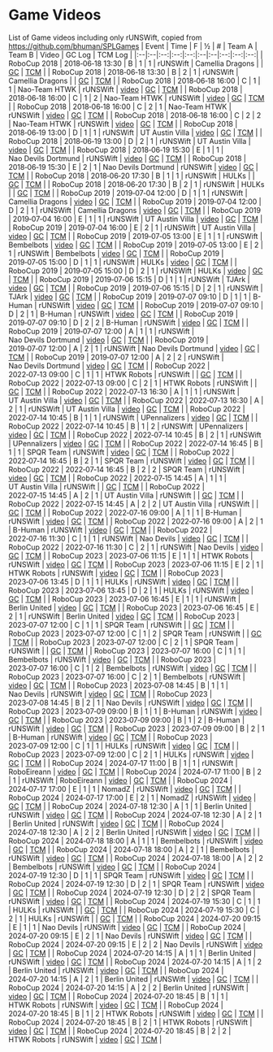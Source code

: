 # Game Videos

List of Game videos including only rUNSWift, copied from https://github.com/bhuman/SPLGames
| Event | Time | F | ½ | # | Team A | Team B | Video | GC Log | TCM Log |
|:--|:--|:--:|:--:|:--:|:--|:--|:--:|:--:|:--:|
| RoboCup 2018 | 2018‑06‑18 13:30 | B | 1 | 1 | rUNSWift | Camellia Dragons | | [GC](https://b-human.informatik.uni-bremen.de/public/logs/2018/RoboCup/2018-06-18_13-30_rUNSWift_vs_Camellia_Dragons.txt) | [TCM](https://logs.naoth.de/2018-06-18_RC18-others/2018-06-18_13-30-00_rUNSWift_vs_Camellia%20Dragons_half1/gc_logs/teamcomm_2018-06-18_13-31-18-358_rUNSWift_Camellia%20Dragons_1stHalf.log) |
| RoboCup 2018 | 2018‑06‑18 13:30 | B | 2 | 1 | rUNSWift | Camellia Dragons | | [GC](https://b-human.informatik.uni-bremen.de/public/logs/2018/RoboCup/2018-06-18_13-30_rUNSWift_vs_Camellia_Dragons.txt) | [TCM](https://logs.naoth.de/2018-06-18_RC18-others/2018-06-18_13-30-00_rUNSWift_vs_Camellia%20Dragons_half2/gc_logs/teamcomm_2018-06-18_13-52-18-648_rUNSWift_Camellia%20Dragons_2ndHalf.log) |
| RoboCup 2018 | 2018‑06‑18 16:00 | C | 1 | 1 | Nao-Team HTWK | rUNSWift | [video](https://logs.naoth.de/2018-06-18_RC18-others/2018-06-18_16-00-00_Nao-Team%20HTWK_vs_rUNSWift_half1/videos/htwk-runswift-h1-part1.MP4) | [GC](https://b-human.informatik.uni-bremen.de/public/logs/2018/RoboCup/2018-06-18_16-00_Nao-Team_HTWK_vs_rUNSWift.txt) | [TCM](https://logs.naoth.de/2018-06-18_RC18-others/2018-06-18_16-00-00_Nao-Team%20HTWK_vs_rUNSWift_half1/gc_logs/teamcomm_2018-06-18_16-00-04-945_Nao-Team%20HTWK_rUNSWift_1stHalf.log) |
| RoboCup 2018 | 2018‑06‑18 16:00 | C | 1 | 2 | Nao-Team HTWK | rUNSWift | [video](https://logs.naoth.de/2018-06-18_RC18-others/2018-06-18_16-00-00_Nao-Team%20HTWK_vs_rUNSWift_half1/videos/htwk-runswift-h1-part2.MP4) | [GC](https://b-human.informatik.uni-bremen.de/public/logs/2018/RoboCup/2018-06-18_16-00_Nao-Team_HTWK_vs_rUNSWift.txt) | [TCM](https://logs.naoth.de/2018-06-18_RC18-others/2018-06-18_16-00-00_Nao-Team%20HTWK_vs_rUNSWift_half1/gc_logs/teamcomm_2018-06-18_16-00-04-945_Nao-Team%20HTWK_rUNSWift_1stHalf.log) |
| RoboCup 2018 | 2018‑06‑18 16:00 | C | 2 | 1 | Nao-Team HTWK | rUNSWift | [video](https://logs.naoth.de/2018-06-18_RC18-others/2018-06-18_16-00-00_Nao-Team%20HTWK_vs_rUNSWift_half2/videos/htwk-runswift-h2-part1.MP4) | [GC](https://b-human.informatik.uni-bremen.de/public/logs/2018/RoboCup/2018-06-18_16-00_Nao-Team_HTWK_vs_rUNSWift.txt) | [TCM](https://logs.naoth.de/2018-06-18_RC18-others/2018-06-18_16-00-00_Nao-Team%20HTWK_vs_rUNSWift_half2/gc_logs/teamcomm_2018-06-18_16-21-08-299_Nao-Team%20HTWK_rUNSWift_2ndHalf.log) |
| RoboCup 2018 | 2018‑06‑18 16:00 | C | 2 | 2 | Nao-Team HTWK | rUNSWift | [video](https://logs.naoth.de/2018-06-18_RC18-others/2018-06-18_16-00-00_Nao-Team%20HTWK_vs_rUNSWift_half2/videos/htwk-runswift-h2-part2.MP4.MP4) | [GC](https://b-human.informatik.uni-bremen.de/public/logs/2018/RoboCup/2018-06-18_16-00_Nao-Team_HTWK_vs_rUNSWift.txt) | [TCM](https://logs.naoth.de/2018-06-18_RC18-others/2018-06-18_16-00-00_Nao-Team%20HTWK_vs_rUNSWift_half2/gc_logs/teamcomm_2018-06-18_16-21-08-299_Nao-Team%20HTWK_rUNSWift_2ndHalf.log) |
| RoboCup 2018 | 2018‑06‑19 13:00 | D | 1 | 1 | rUNSWift | UT Austin Villa | [video](https://logs.naoth.de/2018-06-18_RC18-others/2018-06-19_13-00-00_rUNSWift_vs_UT%20Austin%20Villa_half1/videos/runswift-austin-h1.MP4) | [GC](https://b-human.informatik.uni-bremen.de/public/logs/2018/RoboCup/2018-06-19_13-00_rUNSWift_vs_UT_Austin_Villa.txt) | [TCM](https://logs.naoth.de/2018-06-18_RC18-others/2018-06-19_13-00-00_rUNSWift_vs_UT%20Austin%20Villa_half1/gc_logs/teamcomm_2018-06-19_13-00-09-827_rUNSWift_UT%20Austin%20Villa_1stHalf.log) |
| RoboCup 2018 | 2018‑06‑19 13:00 | D | 2 | 1 | rUNSWift | UT Austin Villa | [video](https://logs.naoth.de/2018-06-18_RC18-others/2018-06-19_13-00-00_rUNSWift_vs_UT%20Austin%20Villa_half2/videos/runswift-austin-h2.MP4) | [GC](https://b-human.informatik.uni-bremen.de/public/logs/2018/RoboCup/2018-06-19_13-00_rUNSWift_vs_UT_Austin_Villa.txt) | [TCM](https://logs.naoth.de/2018-06-18_RC18-others/2018-06-19_13-00-00_rUNSWift_vs_UT%20Austin%20Villa_half2/gc_logs/teamcomm_2018-06-19_13-21-41-281_rUNSWift_UT%20Austin%20Villa_2ndHalf.log) |
| RoboCup 2018 | 2018‑06‑19 15:30 | E | 1 | 1 | Nao Devils Dortmund | rUNSWift | [video](https://logs.naoth.de/2018-06-18_RC18-others/2018-06-19_15-30-00_Nao%20Devils%20Dortmund_vs_rUNSWift_half1/videos/devils-runswift-h1.MP4) | [GC](https://b-human.informatik.uni-bremen.de/public/logs/2018/RoboCup/2018-06-19_15-30_Nao_Devils_Dortmund_vs_rUNSWift.txt) | [TCM](https://logs.naoth.de/2018-06-18_RC18-others/2018-06-19_15-30-00_Nao%20Devils%20Dortmund_vs_rUNSWift_half1/gc_logs/teamcomm_2018-06-19_15-29-55-445_Nao%20Devils%20Dortmund_rUNSWift_1stHalf.log) |
| RoboCup 2018 | 2018‑06‑19 15:30 | E | 2 | 1 | Nao Devils Dortmund | rUNSWift | [video](https://logs.naoth.de/2018-06-18_RC18-others/2018-06-19_15-30-00_Nao%20Devils%20Dortmund_vs_rUNSWift_half2/videos/devils-runswift-h2.MP4) | [GC](https://b-human.informatik.uni-bremen.de/public/logs/2018/RoboCup/2018-06-19_15-30_Nao_Devils_Dortmund_vs_rUNSWift.txt) | [TCM](https://logs.naoth.de/2018-06-18_RC18-others/2018-06-19_15-30-00_Nao%20Devils%20Dortmund_vs_rUNSWift_half2/gc_logs/teamcomm_2018-06-19_15-50-39-363_Nao%20Devils%20Dortmund_rUNSWift_2ndHalf.log) |
| RoboCup 2018 | 2018‑06‑20 17:30 | B | 1 | 1 | rUNSWift | HULKs | | [GC](https://b-human.informatik.uni-bremen.de/public/logs/2018/RoboCup/2018-06-20_17-30_rUNSWift_vs_HULKs.txt) | [TCM](https://logs.naoth.de/2018-06-18_RC18-others/2018-06-20_17-30-00_rUNSWift_vs_HULKs_half1/gc_logs/teamcomm_2018-06-20_17-30-30-26_rUNSWift_HULKs_1stHalf.log) |
| RoboCup 2018 | 2018‑06‑20 17:30 | B | 2 | 1 | rUNSWift | HULKs | | [GC](https://b-human.informatik.uni-bremen.de/public/logs/2018/RoboCup/2018-06-20_17-30_rUNSWift_vs_HULKs.txt) | [TCM](https://logs.naoth.de/2018-06-18_RC18-others/2018-06-20_17-30-00_rUNSWift_vs_HULKs_half2/gc_logs/teamcomm_2018-06-20_17-52-26-104_rUNSWift_HULKs_2ndHalf.log) |
| RoboCup 2019 | 2019‑07‑04 12:00 | D | 1 | 1 | rUNSWift | Camellia Dragons | [video](https://logs.naoth.de/2019-07-02_RC19-others/2019-07-04_12-00-00_rUNSWift_vs_Camellia%20Dragons_half1-D/videos/2019-06-26_20-56-58_UNSW_Sydney_vs_Camellia_Dragons_1stHalf_pi101_GOPR2334.MP4) | [GC](https://b-human.informatik.uni-bremen.de/public/logs/2019/RoboCup/2019-07-04_12-00_rUNSWift_vs_Camellia_Dragons.txt) | [TCM](https://logs.naoth.de/2019-07-02_RC19-others/2019-07-04_12-00-00_rUNSWift_vs_Camellia%20Dragons_half1-D/gc_logs/teamcomm_2019-07-04_12-00-03-259_rUNSWift_Camellia%20Dragons_1stHalf.log) |
| RoboCup 2019 | 2019‑07‑04 12:00 | D | 2 | 1 | rUNSWift | Camellia Dragons | [video](https://logs.naoth.de/2019-07-02_RC19-others/2019-07-04_12-00-00_rUNSWift_vs_Camellia%20Dragons_half2-D/videos/2019-06-26_21-20-38_UNSW_Sydney_vs_Camellia_Dragons_2ndHalf_pi101_GOPR2335.MP4) | [GC](https://b-human.informatik.uni-bremen.de/public/logs/2019/RoboCup/2019-07-04_12-00_rUNSWift_vs_Camellia_Dragons.txt) | [TCM](https://logs.naoth.de/2019-07-02_RC19-others/2019-07-04_12-00-00_rUNSWift_vs_Camellia%20Dragons_half2-D/gc_logs/teamcomm_2019-07-04_12-25-39-363_rUNSWift_Camellia%20Dragons_2ndHalf.log) |
| RoboCup 2019 | 2019‑07‑04 16:00 | E | 1 | 1 | rUNSWift | UT Austin Villa | [video](https://logs.naoth.de/2019-07-02_RC19-others/2019-07-04_16-00-00_rUNSWift_vs_UT%20Austin%20Villa_half1-E/videos/2019-05-11_17-17-11_UNSW_Sydney_vs_UT_Austin_Villa_1stHalf_pi102_GOPR7745.MP4) | [GC](https://b-human.informatik.uni-bremen.de/public/logs/2019/RoboCup/2019-07-04_16-00_rUNSWift_vs_UT_Austin_Villa.txt) | [TCM](https://logs.naoth.de/2019-07-02_RC19-others/2019-07-04_16-00-00_rUNSWift_vs_UT%20Austin%20Villa_half1-E/gc_logs/teamcomm_2019-07-04_16-00-26-488_rUNSWift_UT%20Austin%20Villa_1stHalf.log) |
| RoboCup 2019 | 2019‑07‑04 16:00 | E | 2 | 1 | rUNSWift | UT Austin Villa | [video](https://logs.naoth.de/2019-07-02_RC19-others/2019-07-04_16-00-00_rUNSWift_vs_UT%20Austin%20Villa_half2-E/videos/2019-05-11_17-19-36_UNSW_Sydney_vs_UT_Austin_Villa_2ndHalf_pi102_GOPR7746.MP4) | [GC](https://b-human.informatik.uni-bremen.de/public/logs/2019/RoboCup/2019-07-04_16-00_rUNSWift_vs_UT_Austin_Villa.txt) | [TCM](https://logs.naoth.de/2019-07-02_RC19-others/2019-07-04_16-00-00_rUNSWift_vs_UT%20Austin%20Villa_half2-E/gc_logs/teamcomm_2019-07-04_16-21-52-281_rUNSWift_UT%20Austin%20Villa_2ndHalf.log) |
| RoboCup 2019 | 2019‑07‑05 13:00 | E | 1 | 1 | rUNSWift | Bembelbots | [video](https://logs.naoth.de/2019-07-02_RC19-others/2019-07-05_13-00-00_rUNSWift_vs_Bembelbots_half1-E/videos/2019-05-12_02-11-21_UNSW_Sydney_vs_Bembelbots_1stHalf_pi102_GOPR7752.MP4) | [GC](https://b-human.informatik.uni-bremen.de/public/logs/2019/RoboCup/2019-07-05_13-00_rUNSWift_vs_Bembelbots.txt) | [TCM](https://logs.naoth.de/2019-07-02_RC19-others/2019-07-05_13-00-00_rUNSWift_vs_Bembelbots_half1-E/gc_logs/teamcomm_2019-07-05_12-59-49-544_rUNSWift_Bembelbots_1stHalf.log) |
| RoboCup 2019 | 2019‑07‑05 13:00 | E | 2 | 1 | rUNSWift | Bembelbots | [video](https://logs.naoth.de/2019-07-02_RC19-others/2019-07-05_13-00-00_rUNSWift_vs_Bembelbots_half2-E/videos/2019-05-12_02-29-56_UNSW_Sydney_vs_Bembelbots_2ndHalf_pi102_GOPR7753.MP4) | [GC](https://b-human.informatik.uni-bremen.de/public/logs/2019/RoboCup/2019-07-05_13-00_rUNSWift_vs_Bembelbots.txt) | [TCM](https://logs.naoth.de/2019-07-02_RC19-others/2019-07-05_13-00-00_rUNSWift_vs_Bembelbots_half2-E/gc_logs/teamcomm_2019-07-05_13-20-01-960_rUNSWift_Bembelbots_2ndHalf.log) |
| RoboCup 2019 | 2019‑07‑05 15:00 | D | 1 | 1 | rUNSWift | HULKs | [video](https://logs.naoth.de/2019-07-02_RC19-others/2019-07-05_15-00-00_rUNSWift_vs_HULKs_half1-D/videos/2019-06-27_23-34-15_UNSW_Sydney_vs_HULKs_1stHalf_pi101_GOPR2347.MP4) | [GC](https://b-human.informatik.uni-bremen.de/public/logs/2019/RoboCup/2019-07-05_15-00_rUNSWift_vs_HULKs.txt) | [TCM](https://logs.naoth.de/2019-07-02_RC19-others/2019-07-05_15-00-00_rUNSWift_vs_HULKs_half1-D/gc_logs/teamcomm_2019-07-05_15-00-06-129_rUNSWift_HULKs_1stHalf.log) |
| RoboCup 2019 | 2019‑07‑05 15:00 | D | 2 | 1 | rUNSWift | HULKs | [video](https://logs.naoth.de/2019-07-02_RC19-others/2019-07-05_15-00-00_rUNSWift_vs_HULKs_half2-D/videos/2019-06-27_23-58-52_UNSW_Sydney_vs_HULKs_2ndHalf_pi101_GOPR2348.MP4) | [GC](https://b-human.informatik.uni-bremen.de/public/logs/2019/RoboCup/2019-07-05_15-00_rUNSWift_vs_HULKs.txt) | [TCM](https://logs.naoth.de/2019-07-02_RC19-others/2019-07-05_15-00-00_rUNSWift_vs_HULKs_half2-D/gc_logs/teamcomm_2019-07-05_15-20-47-226_rUNSWift_HULKs_2ndHalf.log) |
| RoboCup 2019 | 2019‑07‑06 15:15 | D | 1 | 1 | rUNSWift | TJArk | [video](https://logs.naoth.de/2019-07-02_RC19-others/2019-07-06_15-15-00_rUNSWift_vs_TJArk_half1-D/videos/2019-06-28_22-51-54_UNSW_Sydney_vs_TJArk_1stHalf_pi101_GOPR2372.MP4) | [GC](https://b-human.informatik.uni-bremen.de/public/logs/2019/RoboCup/2019-07-06_15-15_rUNSWift_vs_TJArk.txt) | [TCM](https://logs.naoth.de/2019-07-02_RC19-others/2019-07-06_15-15-00_rUNSWift_vs_TJArk_half1-D/gc_logs/teamcomm_2019-07-06_15-14-48-869_rUNSWift_TJArk_1stHalf.log) |
| RoboCup 2019 | 2019‑07‑06 15:15 | D | 2 | 1 | rUNSWift | TJArk | [video](https://logs.naoth.de/2019-07-02_RC19-others/2019-07-06_15-15-00_rUNSWift_vs_TJArk_half2-D/videos/2019-06-28_23-20-39_UNSW_Sydney_vs_TJArk_2ndHalf_pi101_GOPR2373.MP4) | [GC](https://b-human.informatik.uni-bremen.de/public/logs/2019/RoboCup/2019-07-06_15-15_rUNSWift_vs_TJArk.txt) | [TCM](https://logs.naoth.de/2019-07-02_RC19-others/2019-07-06_15-15-00_rUNSWift_vs_TJArk_half2-D/gc_logs/teamcomm_2019-07-06_15-36-30-591_rUNSWift_TJArk_2ndHalf.log) |
| RoboCup 2019 | 2019‑07‑07 09:10 | D | 1 | 1 | B-Human | rUNSWift | [video](https://logs.naoth.de/2019-07-02_RC19-others/2019-07-07_09-10-00_B-Human_vs_rUNSWift_half1-D/videos/2019-06-29_16-48-17_B-Human_vs_UNSW_Sydney_1stHalf_pi101_GOPR2374.MP4) | [GC](https://b-human.informatik.uni-bremen.de/public/logs/2019/RoboCup/2019-07-07_09-10_B-Human_vs_rUNSWift.txt) | [TCM](https://logs.naoth.de/2019-07-02_RC19-others/2019-07-07_09-10-00_B-Human_vs_rUNSWift_half1-D/gc_logs/teamcomm_2019-07-07_09-09-59-285_B-Human_rUNSWift_1stHalf.log) |
| RoboCup 2019 | 2019‑07‑07 09:10 | D | 2 | 1 | B-Human | rUNSWift | [video](https://logs.naoth.de/2019-07-02_RC19-others/2019-07-07_09-10-00_B-Human_vs_rUNSWift_half2-D/videos/2019-06-29_17-14-53_B-Human_vs_UNSW_Sydney_2ndHalf_pi101_GOPR2375.MP4) | [GC](https://b-human.informatik.uni-bremen.de/public/logs/2019/RoboCup/2019-07-07_09-10_B-Human_vs_rUNSWift.txt) | [TCM](https://logs.naoth.de/2019-07-02_RC19-others/2019-07-07_09-10-00_B-Human_vs_rUNSWift_half2-D/gc_logs/teamcomm_2019-07-07_09-30-43-888_B-Human_rUNSWift_2ndHalf.log) |
| RoboCup 2019 | 2019‑07‑07 09:10 | D | 2 | 2 | B-Human | rUNSWift | [video](https://logs.naoth.de/2019-07-02_RC19-others/2019-07-07_09-10-00_B-Human_vs_rUNSWift_half2_to-D/videos/2019-06-29_17-14-53_B-Human_vs_UNSW_Sydney_2ndHalf_pi101_GOPR2376.MP4) | [GC](https://b-human.informatik.uni-bremen.de/public/logs/2019/RoboCup/2019-07-07_09-10_B-Human_vs_rUNSWift.txt) | [TCM](https://logs.naoth.de/2019-07-02_RC19-others/2019-07-07_09-10-00_B-Human_vs_rUNSWift_half2_to-D/gc_logs/teamcomm_2019-07-07_09-44-42-973_B-Human_rUNSWift_2ndHalf.log) |
| RoboCup 2019 | 2019‑07‑07 12:00 | A | 1 | 1 | rUNSWift | Nao Devils Dortmund | [video](https://logs.naoth.de/2019-07-02_RC19-others/2019-07-07_12-00-00_rUNSWift_vs_Nao%20Devils_half1-A/videos/2019-07-01_10-19-13_UNSW_Sydney_vs_Nao_Devils_Dortmund_1stHalf_pi104_GOPR5784.MP4) | [GC](https://b-human.informatik.uni-bremen.de/public/logs/2019/RoboCup/2019-07-07_12-00_rUNSWift_vs_Nao_Devils_Dortmund.txt) | [TCM](https://logs.naoth.de/2019-07-02_RC19-others/2019-07-07_12-00-00_rUNSWift_vs_Nao%20Devils_half1-A/gc_logs/teamcomm_2019-07-07_11-59-31-455_rUNSWift_Nao%20Devils%20Dortmund_1stHalf.log) |
| RoboCup 2019 | 2019‑07‑07 12:00 | A | 2 | 1 | rUNSWift | Nao Devils Dortmund | [video](https://logs.naoth.de/2019-07-02_RC19-others/2019-07-07_12-00-00_rUNSWift_vs_Nao%20Devils_half2-A/videos/2019-07-01_10-44-56_UNSW_Sydney_vs_Nao_Devils_Dortmund_2ndHalf_pi104_GOPR5785.MP4) | [GC](https://b-human.informatik.uni-bremen.de/public/logs/2019/RoboCup/2019-07-07_12-00_rUNSWift_vs_Nao_Devils_Dortmund.txt) | [TCM](https://logs.naoth.de/2019-07-02_RC19-others/2019-07-07_12-00-00_rUNSWift_vs_Nao%20Devils_half2-A/gc_logs/teamcomm_2019-07-07_12-25-06-501_rUNSWift_Nao%20Devils%20Dortmund_2ndHalf.log) |
| RoboCup 2019 | 2019‑07‑07 12:00 | A | 2 | 2 | rUNSWift | Nao Devils Dortmund | [video](https://logs.naoth.de/2019-07-02_RC19-others/2019-07-07_12-00-00_rUNSWift_vs_Nao%20Devils_half2_to-A/videos/2019-07-01_10-44-56_UNSW_Sydney_vs_Nao_Devils_Dortmund_2ndHalf_pi104_GOPR5786.MP4) | [GC](https://b-human.informatik.uni-bremen.de/public/logs/2019/RoboCup/2019-07-07_12-00_rUNSWift_vs_Nao_Devils_Dortmund.txt) | [TCM](https://logs.naoth.de/2019-07-02_RC19-others/2019-07-07_12-00-00_rUNSWift_vs_Nao%20Devils_half2_to-A/gc_logs/teamcomm_2019-07-07_12-37-51-181_rUNSWift_Nao%20Devils%20Dortmund_2ndHalf.log) |
| RoboCup 2022 | 2022‑07‑13 09:00 | C | 1 | 1 | HTWK Robots | rUNSWift | | [GC](https://b-human.informatik.uni-bremen.de/public/logs/2022/RoboCup/gc/2022-07-13_09-00_HTWK_Robots_vs_rUNSWift.txt) | [TCM](https://b-human.informatik.uni-bremen.de/public/logs/2022/RoboCup/tcm/2022-07-13_09-02_HTWK_Robots_vs_rUNSWift_1stHalf.log) |
| RoboCup 2022 | 2022‑07‑13 09:00 | C | 2 | 1 | HTWK Robots | rUNSWift | | [GC](https://b-human.informatik.uni-bremen.de/public/logs/2022/RoboCup/gc/2022-07-13_09-00_HTWK_Robots_vs_rUNSWift.txt) | [TCM](https://b-human.informatik.uni-bremen.de/public/logs/2022/RoboCup/tcm/2022-07-13_09-23_HTWK_Robots_vs_rUNSWift_2ndHalf.log) |
| RoboCup 2022 | 2022‑07‑13 16:30 | A | 1 | 1 | rUNSWift | UT Austin Villa | [video](https://logs.naoth.de/2022-07-13_RC22-raw/Field_A/GOPR2445.MP4) | [GC](https://b-human.informatik.uni-bremen.de/public/logs/2022/RoboCup/gc/2022-07-13_16-30_rUNSWift_vs_UT_Austin_Villa.txt) | [TCM](https://b-human.informatik.uni-bremen.de/public/logs/2022/RoboCup/tcm/2022-07-13_16-32_rUNSWift_vs_UT_Austin_Villa_1stHalf.log) |
| RoboCup 2022 | 2022‑07‑13 16:30 | A | 2 | 1 | rUNSWift | UT Austin Villa | [video](https://logs.naoth.de/2022-07-13_RC22-raw/Field_A/GOPR2446.MP4) | [GC](https://b-human.informatik.uni-bremen.de/public/logs/2022/RoboCup/gc/2022-07-13_16-30_rUNSWift_vs_UT_Austin_Villa.txt) | [TCM](https://b-human.informatik.uni-bremen.de/public/logs/2022/RoboCup/tcm/2022-07-13_16-59_rUNSWift_vs_UT_Austin_Villa_2ndHalf.log) |
| RoboCup 2022 | 2022‑07‑14 10:45 | B | 1 | 1 | rUNSWift | UPennalizers | [video](https://logs.naoth.de/2022-07-13_RC22-raw/Field_B/GOPR5823.MP4) | [GC](https://b-human.informatik.uni-bremen.de/public/logs/2022/RoboCup/gc/2022-07-14_10-45_rUNSWift_vs_UPennalizers.txt) | [TCM](https://b-human.informatik.uni-bremen.de/public/logs/2022/RoboCup/tcm/2022-07-14_10-45_rUNSWift_vs_UPennalizers_1stHalf.log) |
| RoboCup 2022 | 2022‑07‑14 10:45 | B | 1 | 2 | rUNSWift | UPennalizers | [video](https://logs.naoth.de/2022-07-13_RC22-raw/Field_B/GOPR5824.MP4) | [GC](https://b-human.informatik.uni-bremen.de/public/logs/2022/RoboCup/gc/2022-07-14_10-45_rUNSWift_vs_UPennalizers.txt) | [TCM](https://b-human.informatik.uni-bremen.de/public/logs/2022/RoboCup/tcm/2022-07-14_11-00_rUNSWift_vs_UPennalizers_1stHalf.log) |
| RoboCup 2022 | 2022‑07‑14 10:45 | B | 2 | 1 | rUNSWift | UPennalizers | [video](https://logs.naoth.de/2022-07-13_RC22-raw/Field_B/GOPR5825.MP4) | [GC](https://b-human.informatik.uni-bremen.de/public/logs/2022/RoboCup/gc/2022-07-14_10-45_rUNSWift_vs_UPennalizers.txt) | [TCM](https://b-human.informatik.uni-bremen.de/public/logs/2022/RoboCup/tcm/2022-07-14_11-11_rUNSWift_vs_UPennalizers_2ndHalf.log) |
| RoboCup 2022 | 2022‑07‑14 16:45 | B | 1 | 1 | SPQR Team | rUNSWift | [video](https://logs.naoth.de/2022-07-13_RC22-raw/Field_B/GOPR5846.MP4) | [GC](https://b-human.informatik.uni-bremen.de/public/logs/2022/RoboCup/gc/2022-07-14_16-45_SPQR_Team_vs_rUNSWift.txt) | [TCM](https://b-human.informatik.uni-bremen.de/public/logs/2022/RoboCup/tcm/2022-07-14_16-45_SPQR_Team_vs_rUNSWift_1stHalf.log) |
| RoboCup 2022 | 2022‑07‑14 16:45 | B | 2 | 1 | SPQR Team | rUNSWift | [video](https://logs.naoth.de/2022-07-13_RC22-raw/Field_B/GOPR5847.MP4) | [GC](https://b-human.informatik.uni-bremen.de/public/logs/2022/RoboCup/gc/2022-07-14_16-45_SPQR_Team_vs_rUNSWift.txt) | [TCM](https://b-human.informatik.uni-bremen.de/public/logs/2022/RoboCup/tcm/2022-07-14_17-06_SPQR_Team_vs_rUNSWift_2ndHalf.log) |
| RoboCup 2022 | 2022‑07‑14 16:45 | B | 2 | 2 | SPQR Team | rUNSWift | [video](https://logs.naoth.de/2022-07-13_RC22-raw/Field_B/GOPR5848.MP4) | [GC](https://b-human.informatik.uni-bremen.de/public/logs/2022/RoboCup/gc/2022-07-14_16-45_SPQR_Team_vs_rUNSWift.txt) | [TCM](https://b-human.informatik.uni-bremen.de/public/logs/2022/RoboCup/tcm/2022-07-14_17-06_SPQR_Team_vs_rUNSWift_2ndHalf.log) |
| RoboCup 2022 | 2022‑07‑15 14:45 | A | 1 | 1 | UT Austin Villa | rUNSWift | | [GC](https://b-human.informatik.uni-bremen.de/public/logs/2022/RoboCup/gc/2022-07-15_14-45_UT_Austin_Villa_vs_rUNSWift.txt) | [TCM](https://b-human.informatik.uni-bremen.de/public/logs/2022/RoboCup/tcm/2022-07-15_14-45_UT_Austin_Villa_vs_rUNSWift_1stHalf.log) |
| RoboCup 2022 | 2022‑07‑15 14:45 | A | 2 | 1 | UT Austin Villa | rUNSWift | | [GC](https://b-human.informatik.uni-bremen.de/public/logs/2022/RoboCup/gc/2022-07-15_14-45_UT_Austin_Villa_vs_rUNSWift.txt) | [TCM](https://b-human.informatik.uni-bremen.de/public/logs/2022/RoboCup/tcm/2022-07-15_15-07_UT_Austin_Villa_vs_rUNSWift_2ndHalf.log) |
| RoboCup 2022 | 2022‑07‑15 14:45 | A | 2 | 2 | UT Austin Villa | rUNSWift | | [GC](https://b-human.informatik.uni-bremen.de/public/logs/2022/RoboCup/gc/2022-07-15_14-45_UT_Austin_Villa_vs_rUNSWift.txt) | [TCM](https://b-human.informatik.uni-bremen.de/public/logs/2022/RoboCup/tcm/2022-07-15_15-22_UT_Austin_Villa_vs_rUNSWift_2ndHalf.log) |
| RoboCup 2022 | 2022‑07‑16 09:00 | A | 1 | 1 | B-Human | rUNSWift | [video](https://logs.naoth.de/2022-07-13_RC22-raw/Field_A/GOPR2467.MP4) | [GC](https://b-human.informatik.uni-bremen.de/public/logs/2022/RoboCup/gc/2022-07-16_09-00_B-Human_vs_rUNSWift.txt) | [TCM](https://b-human.informatik.uni-bremen.de/public/logs/2022/RoboCup/tcm/2022-07-16_09-00_B-Human_vs_rUNSWift_1stHalf.log) |
| RoboCup 2022 | 2022‑07‑16 09:00 | A | 2 | 1 | B-Human | rUNSWift | [video](https://logs.naoth.de/2022-07-13_RC22-raw/Field_A/GOPR2468.MP4) | [GC](https://b-human.informatik.uni-bremen.de/public/logs/2022/RoboCup/gc/2022-07-16_09-00_B-Human_vs_rUNSWift.txt) | [TCM](https://b-human.informatik.uni-bremen.de/public/logs/2022/RoboCup/tcm/2022-07-16_09-24_B-Human_vs_rUNSWift_2ndHalf.log) |
| RoboCup 2022 | 2022‑07‑16 11:30 | C | 1 | 1 | rUNSWift | Nao Devils | [video](https://logs.naoth.de/2022-07-13_RC22-raw/Field_C/GOPR8288.MP4) | [GC](https://b-human.informatik.uni-bremen.de/public/logs/2022/RoboCup/gc/2022-07-16_11-30_rUNSWift_vs_Nao_Devils.txt) | [TCM](https://b-human.informatik.uni-bremen.de/public/logs/2022/RoboCup/tcm/2022-07-16_11-31_rUNSWift_vs_Nao_Devils_1stHalf.log) |
| RoboCup 2022 | 2022‑07‑16 11:30 | C | 2 | 1 | rUNSWift | Nao Devils | [video](https://logs.naoth.de/2022-07-13_RC22-raw/Field_C/GOPR8289.MP4) | [GC](https://b-human.informatik.uni-bremen.de/public/logs/2022/RoboCup/gc/2022-07-16_11-30_rUNSWift_vs_Nao_Devils.txt) | [TCM](https://b-human.informatik.uni-bremen.de/public/logs/2022/RoboCup/tcm/2022-07-16_11-52_rUNSWift_vs_Nao_Devils_2ndHalf.log) |
| RoboCup 2023 | 2023‑07‑06 11:15 | E | 1 | 1 | HTWK Robots | rUNSWift | [video](https://logs.naoth.de/2023-07-04_RC23/2023-07-06_11-15-00_HTWK_Robots_vs_rUNSWift_half1-E/videos/GX010008.MP4) | [GC](https://b-human.informatik.uni-bremen.de/public/logs/2023/RoboCup/gc/2023-07-06_09-25_HTWK-Robots_rUNSWift.yaml) | [TCM](https://b-human.informatik.uni-bremen.de/public/logs/2023/RoboCup/tcm/2023-07-06_11-27_HTWK%20Robots_rUNSWift_1stHalf.log) |
| RoboCup 2023 | 2023‑07‑06 11:15 | E | 2 | 1 | HTWK Robots | rUNSWift | [video](https://logs.naoth.de/2023-07-04_RC23/2023-07-06_11-15-00_HTWK_Robots_vs_rUNSWift_half2-E/videos/GX010009.MP4) | [GC](https://b-human.informatik.uni-bremen.de/public/logs/2023/RoboCup/gc/2023-07-06_09-25_HTWK-Robots_rUNSWift.yaml) | [TCM](https://b-human.informatik.uni-bremen.de/public/logs/2023/RoboCup/tcm/2023-07-06_11-55_HTWK%20Robots_rUNSWift_2ndHalf.log) |
| RoboCup 2023 | 2023‑07‑06 13:45 | D | 1 | 1 | HULKs | rUNSWift | [video](https://logs.naoth.de/2023-07-04_RC23/2023-07-06_13-45-00_HULKs_vs_rUNSWift_half1-D/videos/GX010020.MP4) | [GC](https://b-human.informatik.uni-bremen.de/public/logs/2023/RoboCup/gc/2023-07-06_11-49_rUNSWift_HULKs.yaml) | [TCM](https://b-human.informatik.uni-bremen.de/public/logs/2023/RoboCup/tcm/2023-07-06_13-55_rUNSWift_HULKs_1stHalf.log) |
| RoboCup 2023 | 2023‑07‑06 13:45 | D | 2 | 1 | HULKs | rUNSWift | [video](https://logs.naoth.de/2023-07-04_RC23/2023-07-06_13-45-00_HULKs_vs_rUNSWift_half2-D/videos/GX010021.MP4) | [GC](https://b-human.informatik.uni-bremen.de/public/logs/2023/RoboCup/gc/2023-07-06_11-49_rUNSWift_HULKs.yaml) | [TCM](https://b-human.informatik.uni-bremen.de/public/logs/2023/RoboCup/tcm/2023-07-06_14-28_rUNSWift_HULKs_2ndHalf.log) |
| RoboCup 2023 | 2023‑07‑06 16:45 | E | 1 | 1 | rUNSWift | Berlin United | [video](https://logs.naoth.de/2023-07-04_RC23/2023-07-06_16-45-00_rUNSWift_vs_Berlin_United_half1-E/videos/GX010012.MP4) | [GC](https://b-human.informatik.uni-bremen.de/public/logs/2023/RoboCup/gc/2023-07-06_14-50_rUNSWift_Berlin-United.yaml) | [TCM](https://b-human.informatik.uni-bremen.de/public/logs/2023/RoboCup/tcm/2023-07-06_16-50_rUNSWift_Berlin%20United_1stHalf.log) |
| RoboCup 2023 | 2023‑07‑06 16:45 | E | 2 | 1 | rUNSWift | Berlin United | [video](https://logs.naoth.de/2023-07-04_RC23/2023-07-06_16-45-00_rUNSWift_vs_Berlin_United_half2-E/videos/GX010013.MP4) | [GC](https://b-human.informatik.uni-bremen.de/public/logs/2023/RoboCup/gc/2023-07-06_14-50_rUNSWift_Berlin-United.yaml) | [TCM](https://b-human.informatik.uni-bremen.de/public/logs/2023/RoboCup/tcm/2023-07-06_17-17_rUNSWift_Berlin%20United_2ndHalf.log) |
| RoboCup 2023 | 2023‑07‑07 12:00 | C | 1 | 1 | SPQR Team | rUNSWift | | [GC](https://b-human.informatik.uni-bremen.de/public/logs/2023/RoboCup/gc/2023-07-07_10-01_SPQR-Team_rUNSWift.yaml) | [TCM](https://b-human.informatik.uni-bremen.de/public/logs/2023/RoboCup/tcm/2023-07-07_11-54_SPQR%20Team_rUNSWift_1stHalf.log) |
| RoboCup 2023 | 2023‑07‑07 12:00 | C | 1 | 2 | SPQR Team | rUNSWift | | [GC](https://b-human.informatik.uni-bremen.de/public/logs/2023/RoboCup/gc/2023-07-07_10-01_SPQR-Team_rUNSWift.yaml) | [TCM](https://b-human.informatik.uni-bremen.de/public/logs/2023/RoboCup/tcm/2023-07-07_12-02_SPQR%20Team_rUNSWift_1stHalf.log) |
| RoboCup 2023 | 2023‑07‑07 12:00 | C | 2 | 1 | SPQR Team | rUNSWift | | [GC](https://b-human.informatik.uni-bremen.de/public/logs/2023/RoboCup/gc/2023-07-07_10-01_SPQR-Team_rUNSWift.yaml) | [TCM](https://b-human.informatik.uni-bremen.de/public/logs/2023/RoboCup/tcm/2023-07-07_12-31_SPQR%20Team_rUNSWift_2ndHalf.log) |
| RoboCup 2023 | 2023‑07‑07 16:00 | C | 1 | 1 | Bembelbots | rUNSWift | [video](https://logs.naoth.de/2023-07-04_RC23/2023-07-07_16-00-00_Bembelbots_vs_rUNSWift_half1-C/videos/GX010151.MP4) | [GC](https://b-human.informatik.uni-bremen.de/public/logs/2023/RoboCup/gc/2023-07-07_13-59_Bembelbots_rUNSWift.yaml) | [TCM](https://b-human.informatik.uni-bremen.de/public/logs/2023/RoboCup/tcm/2023-07-07_16-00_rUNSWift_Bembelbots_1stHalf.log) |
| RoboCup 2023 | 2023‑07‑07 16:00 | C | 1 | 2 | Bembelbots | rUNSWift | [video](https://logs.naoth.de/2023-07-04_RC23/2023-07-07_16-00-00_Bembelbots_vs_rUNSWift_half1-C_to1/videos/GX010152.MP4) | [GC](https://b-human.informatik.uni-bremen.de/public/logs/2023/RoboCup/gc/2023-07-07_13-59_Bembelbots_rUNSWift.yaml) | [TCM](https://b-human.informatik.uni-bremen.de/public/logs/2023/RoboCup/tcm/2023-07-07_16-13_rUNSWift_Bembelbots_1stHalf.log) |
| RoboCup 2023 | 2023‑07‑07 16:00 | C | 2 | 1 | Bembelbots | rUNSWift | [video](https://logs.naoth.de/2023-07-04_RC23/2023-07-07_16-00-00_Bembelbots_vs_rUNSWift_half2-C/videos/GX010153.MP4) | [GC](https://b-human.informatik.uni-bremen.de/public/logs/2023/RoboCup/gc/2023-07-07_13-59_Bembelbots_rUNSWift.yaml) | [TCM](https://b-human.informatik.uni-bremen.de/public/logs/2023/RoboCup/tcm/2023-07-07_16-30_rUNSWift_Bembelbots_2ndHalf.log) |
| RoboCup 2023 | 2023‑07‑08 14:45 | B | 1 | 1 | Nao Devils | rUNSWift | [video](https://logs.naoth.de/2023-07-04_RC23/2023-07-08_14-45-00_Nao_Devils_vs_rUNSWift_half1-B/videos/GX018223.MP4) | [GC](https://b-human.informatik.uni-bremen.de/public/logs/2023/RoboCup/gc/2023-07-08_12-18_Nao-Devils_rUNSWift.yaml) | [TCM](https://b-human.informatik.uni-bremen.de/public/logs/2023/RoboCup/tcm/2023-07-08_14-53_rUNSWift_Nao%20Devils_1stHalf.log) |
| RoboCup 2023 | 2023‑07‑08 14:45 | B | 2 | 1 | Nao Devils | rUNSWift | [video](https://logs.naoth.de/2023-07-04_RC23/2023-07-08_14-45-00_Nao_Devils_vs_rUNSWift_half2-B/videos/GX018224_joined.MP4) | [GC](https://b-human.informatik.uni-bremen.de/public/logs/2023/RoboCup/gc/2023-07-08_12-18_Nao-Devils_rUNSWift.yaml) | [TCM](https://b-human.informatik.uni-bremen.de/public/logs/2023/RoboCup/tcm/2023-07-08_15-20_rUNSWift_Nao%20Devils_2ndHalf.log) |
| RoboCup 2023 | 2023‑07‑09 09:00 | B | 1 | 1 | B-Human | rUNSWift | [video](https://logs.naoth.de/2023-07-04_RC23/2023-07-09_09-00-00_B-Human_vs_rUNSWift_half1-B/videos/GX018241.MP4) | [GC](https://b-human.informatik.uni-bremen.de/public/logs/2023/RoboCup/gc/2023-07-09_06-54_B-Human_rUNSWift.yaml) | [TCM](https://b-human.informatik.uni-bremen.de/public/logs/2023/RoboCup/tcm/2023-07-09_09-00_rUNSWift_B-Human_1stHalf.log) |
| RoboCup 2023 | 2023‑07‑09 09:00 | B | 1 | 2 | B-Human | rUNSWift | [video](https://logs.naoth.de/2023-07-04_RC23/2023-07-09_09-00-00_B-Human_vs_rUNSWift_half1-B_to1/videos/GX018242.MP4) | [GC](https://b-human.informatik.uni-bremen.de/public/logs/2023/RoboCup/gc/2023-07-09_06-54_B-Human_rUNSWift.yaml) | [TCM](https://b-human.informatik.uni-bremen.de/public/logs/2023/RoboCup/tcm/2023-07-09_09-16_rUNSWift_B-Human_1stHalf.log) |
| RoboCup 2023 | 2023‑07‑09 09:00 | B | 2 | 1 | B-Human | rUNSWift | [video](https://logs.naoth.de/2023-07-04_RC23/2023-07-09_09-00-00_B-Human_vs_rUNSWift_half2-B/videos/GX018243.MP4) | [GC](https://b-human.informatik.uni-bremen.de/public/logs/2023/RoboCup/gc/2023-07-09_06-54_B-Human_rUNSWift.yaml) | [TCM](https://b-human.informatik.uni-bremen.de/public/logs/2023/RoboCup/tcm/2023-07-09_09-36_rUNSWift_B-Human_2ndHalf.log) |
| RoboCup 2023 | 2023‑07‑09 12:00 | C | 1 | 1 | HULKs | rUNSWift | [video](https://logs.naoth.de/2023-07-04_RC23/2023-07-09_12-00-00_HULKs_vs_rUNSWift_half1-C/videos/GX010182_joined.MP4) | [GC](https://b-human.informatik.uni-bremen.de/public/logs/2023/RoboCup/gc/2023-07-09_10-02_HULKs_rUNSWift.yaml) | [TCM](https://b-human.informatik.uni-bremen.de/public/logs/2023/RoboCup/tcm/2023-07-09_12-03_HULKs_rUNSWift_1stHalf.log) |
| RoboCup 2023 | 2023‑07‑09 12:00 | C | 2 | 1 | HULKs | rUNSWift | [video](https://logs.naoth.de/2023-07-04_RC23/2023-07-09_12-00-00_HULKs_vs_rUNSWift_half2-C/videos/GX010183_joined.MP4) | [GC](https://b-human.informatik.uni-bremen.de/public/logs/2023/RoboCup/gc/2023-07-09_10-02_HULKs_rUNSWift.yaml) | [TCM](https://b-human.informatik.uni-bremen.de/public/logs/2023/RoboCup/tcm/2023-07-09_12-26_HULKs_rUNSWift_2ndHalf.log) |
| RoboCup 2024 | 2024‑07‑17 11:00 | B | 1 | 1 | rUNSWift | RoboEireann | [video](https://logs.naoth.de/2024-07-15_RC24-Videos/Field-B-NAOCAM_10_3/GX010095.MP4) | [GC](https://b-human.informatik.uni-bremen.de/public/logs/2024/RoboCup/gc/FieldB/log_2024-07-17_08-59-35_rUNSWift_RoboEireann.yaml) | [TCM](https://b-human.informatik.uni-bremen.de/public/logs/2024/RoboCup/tcm/FieldB/teamcomm_2024-07-17_11-00-50-740_rUNSWift_RoboEireann_1stHalf.log) |
| RoboCup 2024 | 2024‑07‑17 11:00 | B | 2 | 1 | rUNSWift | RoboEireann | [video](https://logs.naoth.de/2024-07-15_RC24-Videos/Field-B-NAOCAM_10_3/GX010096.MP4) | [GC](https://b-human.informatik.uni-bremen.de/public/logs/2024/RoboCup/gc/FieldB/log_2024-07-17_08-59-35_rUNSWift_RoboEireann.yaml) | [TCM](https://b-human.informatik.uni-bremen.de/public/logs/2024/RoboCup/tcm/FieldB/teamcomm_2024-07-17_11-32-13-740_rUNSWift_RoboEireann_2ndHalf.log) |
| RoboCup 2024 | 2024‑07‑17 17:00 | E | 1 | 1 | NomadZ | rUNSWift | [video](https://logs.naoth.de/2024-07-15_RC24-Videos/Field-E-NAOCAM_10_/GX011105.MP4) | [GC](https://b-human.informatik.uni-bremen.de/public/logs/2024/RoboCup/gc/FieldE/log_2024-07-17_15-06-43_NomadZ_rUNSWift.yaml) | [TCM](https://b-human.informatik.uni-bremen.de/public/logs/2024/RoboCup/tcm/FieldE/teamcomm_2024-07-17_17-07-48-979_rUNSWift_NomadZ_1stHalf.log) |
| RoboCup 2024 | 2024‑07‑17 17:00 | E | 2 | 1 | NomadZ | rUNSWift | [video](https://logs.naoth.de/2024-07-15_RC24-Videos/Field-E-NAOCAM_10_/GX011105.MP4) | [GC](https://b-human.informatik.uni-bremen.de/public/logs/2024/RoboCup/gc/FieldE/log_2024-07-17_15-06-43_NomadZ_rUNSWift.yaml) | [TCM](https://b-human.informatik.uni-bremen.de/public/logs/2024/RoboCup/tcm/FieldE/teamcomm_2024-07-17_17-41-02-976_rUNSWift_NomadZ_2ndHalf.log) |
| RoboCup 2024 | 2024‑07‑18 12:30 | A | 1 | 1 | Berlin United | rUNSWift | [video](https://logs.naoth.de/2024-07-15_RC24-Videos/Field-A-NAOCAM_10_2/GX010141.MP4) | [GC](https://b-human.informatik.uni-bremen.de/public/logs/2024/RoboCup/gc/FieldA/log_2024-07-18_10-21-42_rUNSWift_Berlin-United.yaml) | [TCM](https://b-human.informatik.uni-bremen.de/public/logs/2024/RoboCup/tcm/FieldA/teamcomm_2024-07-18_12-30-55-68_rUNSWift_Berlin%20United_1stHalf.log) |
| RoboCup 2024 | 2024‑07‑18 12:30 | A | 2 | 1 | Berlin United | rUNSWift | [video](https://logs.naoth.de/2024-07-15_RC24-Videos/Field-A-NAOCAM_10_2/GX010142.MP4) | [GC](https://b-human.informatik.uni-bremen.de/public/logs/2024/RoboCup/gc/FieldA/log_2024-07-18_10-21-42_rUNSWift_Berlin-United.yaml) | [TCM](https://b-human.informatik.uni-bremen.de/public/logs/2024/RoboCup/tcm/FieldA/teamcomm_2024-07-18_13-06-02-567_rUNSWift_Berlin%20United_2ndHalf.log) |
| RoboCup 2024 | 2024‑07‑18 12:30 | A | 2 | 2 | Berlin United | rUNSWift | [video](https://logs.naoth.de/2024-07-15_RC24-Videos/Field-A-NAOCAM_10_2/GX010144.MP4) | [GC](https://b-human.informatik.uni-bremen.de/public/logs/2024/RoboCup/gc/FieldA/log_2024-07-18_10-21-42_rUNSWift_Berlin-United.yaml) | [TCM](https://b-human.informatik.uni-bremen.de/public/logs/2024/RoboCup/tcm/FieldA/teamcomm_2024-07-18_13-18-11-69_rUNSWift_Berlin%20United_2ndHalf.log) |
| RoboCup 2024 | 2024‑07‑18 18:00 | A | 1 | 1 | Bembelbots | rUNSWift | [video](https://logs.naoth.de/2024-07-15_RC24-Videos/Field-A-NAOCAM_10_2/GX010157.MP4) | [GC](https://b-human.informatik.uni-bremen.de/public/logs/2024/RoboCup/gc/FieldA/log_2024-07-18_15-57-02_Bembelbots_rUNSWift.yaml) | [TCM](https://b-human.informatik.uni-bremen.de/public/logs/2024/RoboCup/tcm/FieldA/teamcomm_2024-07-18_18-00-38-919_rUNSWift_Bembelbots_1stHalf.log) |
| RoboCup 2024 | 2024‑07‑18 18:00 | A | 2 | 1 | Bembelbots | rUNSWift | [video](https://logs.naoth.de/2024-07-15_RC24-Videos/Field-A-NAOCAM_10_2/GX010158.MP4) | [GC](https://b-human.informatik.uni-bremen.de/public/logs/2024/RoboCup/gc/FieldA/log_2024-07-18_15-57-02_Bembelbots_rUNSWift.yaml) | [TCM](https://b-human.informatik.uni-bremen.de/public/logs/2024/RoboCup/tcm/FieldA/teamcomm_2024-07-18_18-29-48-919_rUNSWift_Bembelbots_2ndHalf.log) |
| RoboCup 2024 | 2024‑07‑18 18:00 | A | 2 | 2 | Bembelbots | rUNSWift | [video](https://logs.naoth.de/2024-07-15_RC24-Videos/Field-A-NAOCAM_10_2/GX010160.MP4) | [GC](https://b-human.informatik.uni-bremen.de/public/logs/2024/RoboCup/gc/FieldA/log_2024-07-18_15-57-02_Bembelbots_rUNSWift.yaml) | [TCM](https://b-human.informatik.uni-bremen.de/public/logs/2024/RoboCup/tcm/FieldA/teamcomm_2024-07-18_18-37-40-918_rUNSWift_Bembelbots_2ndHalf.log) |
| RoboCup 2024 | 2024‑07‑19 12:30 | D | 1 | 1 | SPQR Team | rUNSWift | [video](https://logs.naoth.de/2024-07-15_RC24-Videos/Field-D-NAOCAM_10_/GX019825.MP4) | [GC](https://b-human.informatik.uni-bremen.de/public/logs/2024/RoboCup/gc/FieldD/log_2024-07-19_10-21-18_rUNSWift_SPQR-Team.yaml) | [TCM](https://b-human.informatik.uni-bremen.de/public/logs/2024/RoboCup/tcm/FieldD/teamcomm_2024-07-19_12-29-52-484_rUNSWift_SPQR%20Team_1stHalf.log) |
| RoboCup 2024 | 2024‑07‑19 12:30 | D | 2 | 1 | SPQR Team | rUNSWift | [video](https://logs.naoth.de/2024-07-15_RC24-Videos/Field-D-NAOCAM_10_/GX019826.MP4) | [GC](https://b-human.informatik.uni-bremen.de/public/logs/2024/RoboCup/gc/FieldD/log_2024-07-19_10-21-18_rUNSWift_SPQR-Team.yaml) | [TCM](https://b-human.informatik.uni-bremen.de/public/logs/2024/RoboCup/tcm/FieldD/teamcomm_2024-07-19_12-59-43-484_rUNSWift_SPQR%20Team_2ndHalf.log) |
| RoboCup 2024 | 2024‑07‑19 12:30 | D | 2 | 2 | SPQR Team | rUNSWift | [video](https://logs.naoth.de/2024-07-15_RC24-Videos/Field-D-NAOCAM_10_/GX019827.MP4) | [GC](https://b-human.informatik.uni-bremen.de/public/logs/2024/RoboCup/gc/FieldD/log_2024-07-19_10-21-18_rUNSWift_SPQR-Team.yaml) | [TCM](https://b-human.informatik.uni-bremen.de/public/logs/2024/RoboCup/tcm/FieldD/teamcomm_2024-07-19_13-10-14-984_rUNSWift_SPQR%20Team_2ndHalf.log) |
| RoboCup 2024 | 2024‑07‑19 15:30 | C | 1 | 1 | HULKs | rUNSWift | | [GC](https://b-human.informatik.uni-bremen.de/public/logs/2024/RoboCup/gc/FieldC/log_2024-07-19_13-24-11_HULKs_rUNSWift.yaml) | [TCM]() |
| RoboCup 2024 | 2024‑07‑19 15:30 | C | 2 | 1 | HULKs | rUNSWift | | [GC](https://b-human.informatik.uni-bremen.de/public/logs/2024/RoboCup/gc/FieldC/log_2024-07-19_13-24-11_HULKs_rUNSWift.yaml) | [TCM]() |
| RoboCup 2024 | 2024‑07‑20 09:15 | E | 1 | 1 | Nao Devils | rUNSWift | [video](https://logs.naoth.de/2024-07-15_RC24-Videos/Field-E-NAOCAM_10_/GX011232.MP4) | [GC](https://b-human.informatik.uni-bremen.de/public/logs/2024/RoboCup/gc/FieldE/log_2024-07-20_07-13-01_Nao-Devils_rUNSWift.yaml) | [TCM](https://b-human.informatik.uni-bremen.de/public/logs/2024/RoboCup/tcm/FieldE/teamcomm_2024-07-20_09-15-11-409_rUNSWift_Nao%20Devils_1stHalf.log) |
| RoboCup 2024 | 2024‑07‑20 09:15 | E | 2 | 1 | Nao Devils | rUNSWift | [video](https://logs.naoth.de/2024-07-15_RC24-Videos/Field-E-NAOCAM_10_/GX011233.MP4) | [GC](https://b-human.informatik.uni-bremen.de/public/logs/2024/RoboCup/gc/FieldE/log_2024-07-20_07-13-01_Nao-Devils_rUNSWift.yaml) | [TCM](https://b-human.informatik.uni-bremen.de/public/logs/2024/RoboCup/tcm/FieldE/teamcomm_2024-07-20_09-44-10-410_rUNSWift_Nao%20Devils_2ndHalf.log) |
| RoboCup 2024 | 2024‑07‑20 09:15 | E | 2 | 2 | Nao Devils | rUNSWift | [video](https://logs.naoth.de/2024-07-15_RC24-Videos/Field-E-NAOCAM_10_/GX011234.MP4) | [GC](https://b-human.informatik.uni-bremen.de/public/logs/2024/RoboCup/gc/FieldE/log_2024-07-20_07-13-01_Nao-Devils_rUNSWift.yaml) | [TCM](https://b-human.informatik.uni-bremen.de/public/logs/2024/RoboCup/tcm/FieldE/teamcomm_2024-07-20_09-53-36-910_rUNSWift_Nao%20Devils_2ndHalf.log) |
| RoboCup 2024 | 2024‑07‑20 14:15 | A | 1 | 1 | Berlin United | rUNSWift | [video](https://logs.naoth.de/2024-07-15_RC24-Videos/Field-A-NAOCAM_10_2/GX010206.MP4) | [GC](https://b-human.informatik.uni-bremen.de/public/logs/2024/RoboCup/gc/FieldA/log_2024-07-20_12-09-03_Berlin-United_rUNSWift.yaml) | [TCM](https://b-human.informatik.uni-bremen.de/public/logs/2024/RoboCup/tcm/FieldA/teamcomm_2024-07-20_14-15-22-664_Berlin%20United_rUNSWift_1stHalf.log) |
| RoboCup 2024 | 2024‑07‑20 14:15 | A | 1 | 2 | Berlin United | rUNSWift | [video](https://logs.naoth.de/2024-07-15_RC24-Videos/Field-A-NAOCAM_10_2/GX020206.MP4) | [GC](https://b-human.informatik.uni-bremen.de/public/logs/2024/RoboCup/gc/FieldA/log_2024-07-20_12-09-03_Berlin-United_rUNSWift.yaml) | [TCM](https://b-human.informatik.uni-bremen.de/public/logs/2024/RoboCup/tcm/FieldA/teamcomm_2024-07-20_14-15-22-664_Berlin%20United_rUNSWift_1stHalf.log) |
| RoboCup 2024 | 2024‑07‑20 14:15 | A | 2 | 1 | Berlin United | rUNSWift | [video](https://logs.naoth.de/2024-07-15_RC24-Videos/Field-A-NAOCAM_10_2/GX010207.MP4) | [GC](https://b-human.informatik.uni-bremen.de/public/logs/2024/RoboCup/gc/FieldA/log_2024-07-20_12-09-03_Berlin-United_rUNSWift.yaml) | [TCM](https://b-human.informatik.uni-bremen.de/public/logs/2024/RoboCup/tcm/FieldA/teamcomm_2024-07-20_14-46-29-665_Berlin%20United_rUNSWift_2ndHalf.log) |
| RoboCup 2024 | 2024‑07‑20 14:15 | A | 2 | 2 | Berlin United | rUNSWift | [video](https://logs.naoth.de/2024-07-15_RC24-Videos/Field-A-NAOCAM_10_2/GX020207.MP4) | [GC](https://b-human.informatik.uni-bremen.de/public/logs/2024/RoboCup/gc/FieldA/log_2024-07-20_12-09-03_Berlin-United_rUNSWift.yaml) | [TCM](https://b-human.informatik.uni-bremen.de/public/logs/2024/RoboCup/tcm/FieldA/teamcomm_2024-07-20_14-46-29-665_Berlin%20United_rUNSWift_2ndHalf.log) |
| RoboCup 2024 | 2024‑07‑20 18:45 | B | 1 | 1 | HTWK Robots | rUNSWift | [video](https://logs.naoth.de/2024-07-15_RC24-Videos/Field-B-NAOCAM_10_3/GX010221.MP4) | [GC](https://b-human.informatik.uni-bremen.de/public/logs/2024/RoboCup/gc/FieldB/log_2024-07-20_16-50-17_HTWK-Robots_rUNSWift.yaml) | [TCM](https://b-human.informatik.uni-bremen.de/public/logs/2024/RoboCup/tcm/FieldB/teamcomm_2024-07-20_18-52-30-790_rUNSWift_HTWK%20Robots_1stHalf.log) |
| RoboCup 2024 | 2024‑07‑20 18:45 | B | 1 | 2 | HTWK Robots | rUNSWift | [video](https://logs.naoth.de/2024-07-15_RC24-Videos/Field-B-NAOCAM_10_3/GX020221.MP4) | [GC](https://b-human.informatik.uni-bremen.de/public/logs/2024/RoboCup/gc/FieldB/log_2024-07-20_16-50-17_HTWK-Robots_rUNSWift.yaml) | [TCM](https://b-human.informatik.uni-bremen.de/public/logs/2024/RoboCup/tcm/FieldB/teamcomm_2024-07-20_18-52-30-790_rUNSWift_HTWK%20Robots_1stHalf.log) |
| RoboCup 2024 | 2024‑07‑20 18:45 | B | 2 | 1 | HTWK Robots | rUNSWift | [video](https://logs.naoth.de/2024-07-15_RC24-Videos/Field-B-NAOCAM_10_3/GX010222.MP4) | [GC](https://b-human.informatik.uni-bremen.de/public/logs/2024/RoboCup/gc/FieldB/log_2024-07-20_16-50-17_HTWK-Robots_rUNSWift.yaml) | [TCM](https://b-human.informatik.uni-bremen.de/public/logs/2024/RoboCup/tcm/FieldB/teamcomm_2024-07-20_19-16-28-291_rUNSWift_HTWK%20Robots_2ndHalf.log) |
| RoboCup 2024 | 2024‑07‑20 18:45 | B | 2 | 2 | HTWK Robots | rUNSWift | [video](https://logs.naoth.de/2024-07-15_RC24-Videos/Field-B-NAOCAM_10_3/GX010223.MP4) | [GC](https://b-human.informatik.uni-bremen.de/public/logs/2024/RoboCup/gc/FieldB/log_2024-07-20_16-50-17_HTWK-Robots_rUNSWift.yaml) | [TCM](https://b-human.informatik.uni-bremen.de/public/logs/2024/RoboCup/tcm/FieldB/teamcomm_2024-07-20_19-27-23-791_rUNSWift_HTWK%20Robots_2ndHalf.log) |
